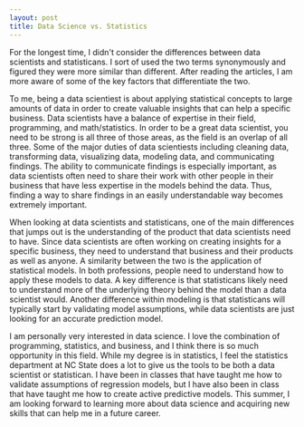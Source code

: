 ```yaml
---
layout: post
title: Data Science vs. Statistics
---
```

For the longest time, I didn't consider the differences between data scientists and statisticans. I sort of used the two terms synonymously and figured they were more similar than different. After reading the articles, I am more aware of some of the key factors that differentiate the two. 

To me, being a data scientiest is about applying statistical concepts to large amounts of data in order to create valuable insights that can help a specific business. Data scientists have a balance of expertise in their field, programming, and math/statistics. In order to be a great data scientist, you need to be strong is all three of those areas, as the field is an overlap of all three. Some of the major duties of data scientiests including cleaning data, transforming data, visualizing data, modeling data, and communicating findings. The ability to communicate findings is especially important, as data scientists often need to share their work with other people in their business that have less expertise in the models behind the data. Thus, finding a way to share findings in an easily understandable way becomes extremely important. 

When looking at data scientists and statisticans, one of the main differences that jumps out is the understanding of the product that data scientists need to have. Since data scientists are often working on creating insights for a specific business, they need to understand that business and their products as well as anyone. A similarity between the two is the application of statistical models. In both professions, people need to understand how to apply these models to data. A key difference is that statisticans likely need to understand more of the underlying theory behind the model than a data scientist would. Another difference within modeling is that statisticans will typically start by validating model assumptions, while data scientists are just looking for an accurate prediction model.  

I am personally very interested in data science. I love the combination of programming, statistics, and business, and I think there is so much opportunity in this field. While my degree is in statistics, I feel the statistics department at NC State does a lot to give us the tools to be both a data scientist or statistican. I have been in classes that have taught me how to validate assumptions of regression models, but I have also been in class that have taught me how to create active predictive models. This summer, I am looking forward to learning more about data science and acquiring new skills that can help me in a future career. 
